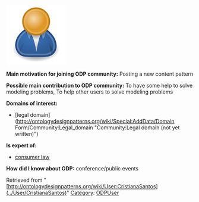[![Image:ODPUser.png](../images/a/a6/ODPUser.png)](../Image/ODPUser.png "Image:ODPUser.png")




  





__Main motivation for joining ODP community:__ Posting a new content pattern


__Possible main contribution to ODP community:__ To have some help to solve modeling problems, To help other users to solve modeling problems


__Domains of interest:__



* [legal domain](http://ontologydesignpatterns.org/wiki/Special:AddData/Domain Form/Community:Legal_domain "Community:Legal domain (not yet written)")


__Is expert of:__



* [consumer law](http://ontologydesignpatterns.org/wiki/index.php?title=Community:Consumer_law&action=edit&redlink=1 "Community:Consumer law (not yet written)")


__How did I know about ODP:__ conference/public events






Retrieved from "[http://ontologydesignpatterns.org/wiki/User:CristianaSantos](../User/CristianaSantos)"
 [Category](http://ontologydesignpatterns.org/wiki/Special:Categories "Special:Categories"): [ODPUser](../Category/ODPUser "Category:ODPUser")